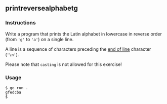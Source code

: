 ## printreversealphabetg

### Instructions

Write a program that prints the Latin alphabet in lowercase in reverse order (from `'g'` to `'a'`) on a single line.

A line is a sequence of characters preceding the [end of line](https://en.wikipedia.org/wiki/Newline) character (`'\n'`).

Please note that `casting` is not allowed for this exercise!

### Usage

```console
$ go run .
gfedcba
$
```
